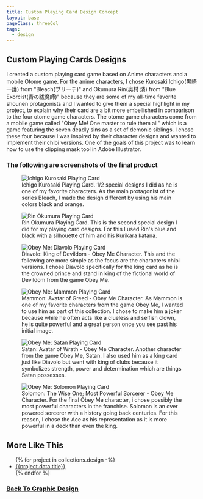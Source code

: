 ```yaml
---
title: Custom Playing Card Design Concept
layout: base
pageClass: threeCol
tags:
  - design
---
```

<section class="project-description">
<h1>
Custom Playing Cards Designs
</h1>
<p>
I created a custom playing card game based on Anime characters and a mobile Otome game. For the anime characters, I chose Kurosaki Ichigo(黒崎 一護) from "Bleach(ブリーチ)" and Okumura Rin(奥村 燐) from "Blue Exorcist(青の祓魔師)" because they are some of my all-time favorite shounen protagonists and I wanted to give them a special highlight in my project, to explain why their card are a bit more embellished in comparison to the four otome game characters. The otome game characters come from a mobile game called "Obey Me! One master to rule them all" which is a game featuring the seven deadly sins as a set of demonic siblings. I chose these four because I was inspired by their character designs and wanted to implement their chibi versions. One of the goals of this project was to learn how to use the clipping mask tool in Adobe Illustrator.  
</p>
</section>
<section class="project-img">
<h3>The following are screenshots of the final product</h3>
<figure>
  <img src="/images/SpadeKingKurosaki-1.jpg" alt="Ichigo Kurosaki Playing Card">
    <figcaption>Ichigo Kurosaki Playing Card. 1/2 special designs I did as he is one of my favorite characters. As the main protagonist of the series Bleach, I made the design different by using his main colors black and orange.</figcaption>
  </img>
</figure>
<figure>
  <img src="/images/AceRin-1.jpg"      alt="Rin Okumura Playing Card">
    <figcaption>Rin Okumura Playing Card. This is the second special design I did for my playing card designs. For this I used Rin's blue and black with a silhouette  of him and his Kurikara katana. </figcaption>
  </img>
</figure>
<figure>
  <img src="/images/KingDiavolo-1.jpg" alt="Obey Me: Diavolo Playing Card">
    <figcaption>Diavolo: King of Devildom - Obey Me Character. This and the following are more simple as the focus are the characters chibi versions. I chose Diavolo specifically for the king card as he is the crowned prince and stand in king of the fictional world of Devildom from the game Obey Me. </figcaption>
  </img>
</figure>
<figure>
  <img src="/images/JokerMammon-1.jpg" alt="Obey Me: Mammon Playing Card">
    <figcaption>Mammon: Avatar of Greed - Obey Me Character. As Mammon is one of my favorite characters from the game Obey Me, I wanted to use him as part of this collection. I chose to make him a joker because while he often acts like a clueless and selfish clown, he is quite powerful and a great person once you see past his initial image.</figcaption>
  </img>
</figure>
<figure>
  <img src="/images/KingOfClubs-1.jpg" alt="Obey Me: Satan Playing Card">
    <figcaption>Satan: Avatar of Wrath - Obey Me Character. Another character from the game Obey Me, Satan. I also used him as a king card just like Diavolo but went with king of clubs because it symbolizes strength, power and determination which are things Satan possesses.</figcaption>
  </img>
</figure>
<figure>
  <img src="/images/AceSolomon-1.jpg" alt="Obey Me: Solomon Playing Card">
    <figcaption>Solomon: The Wise One; Most Powerful Sorcerer - Obey Me Character. For the final Obey Me character, i chose possibly the most powerful characters in the franchise. Solomon is an over powered sorcerer with a history going back centuries. For this reason, I chose the Ace as his representation as it is more powerful in a deck than even the king.</figcaption>
  </img>
</figure>

</section>
<section class="related-projects">
  <h2>More Like This</h2>
<ul>
{% for project in collections.design -%}
<li><a href="{{project.url}}">{{project.data.title}}</a></li>
{% endfor %}
</ul>
</section>
<div class="back-button">
  <h3><a href="/graphic-design">Back To Graphic Design</a></h3>
</div>